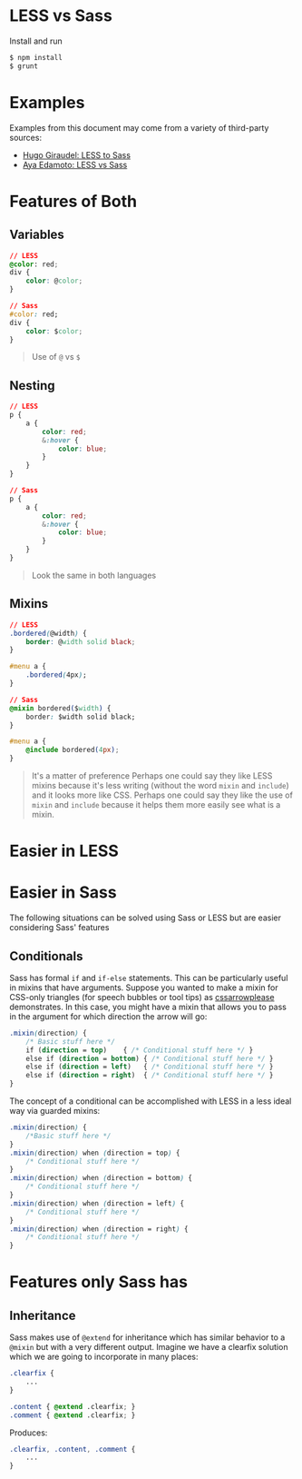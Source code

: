 # LESS vs Sass

Install and run
```sh
$ npm install
$ grunt
```

# Examples

Examples from this document may come from a variety of third-party sources:

- [Hugo Giraudel: LESS to Sass](http://hugogiraudel.com/2012/11/13/less-to-sass/)
- [Aya Edamoto: LESS vs Sass](http://www.slideshare.net/awelcom/less-vs-sass-38038783)

# Features of Both

## Variables

```css
// LESS
@color: red;
div {
	color: @color;
}

// Sass
#color: red;
div {
	color: $color;
}
```
> Use of `@` vs `$`

## Nesting

```css
// LESS
p {
	a {
		color: red;
		&:hover {
			color: blue;
		}
	}
}

// Sass
p {
	a {
		color: red;
		&:hover {
			color: blue;
		}
	}
}
```
> Look the same in both languages

## Mixins

```css
// LESS
.bordered(@width) {
	border: @width solid black;
}

#menu a {
	.bordered(4px);
}

// Sass
@mixin bordered($width) {
	border: $width solid black;
}

#menu a {
	@include bordered(4px);
}
```
> It's a matter of preference Perhaps one could say they like LESS mixins because it's less writing (without the word `mixin` and `include`) and it looks more like CSS. Perhaps one could say they like the use of `mixin` and `include` because it helps them more easily see what is a mixin.


# Easier in LESS



# Easier in Sass

The following situations can be solved using Sass or LESS but are easier considering Sass' features

## Conditionals

Sass has formal `if` and `if-else` statements. This can be particularly useful in mixins that have arguments. Suppose you wanted to make a mixin for CSS-only triangles (for speech bubbles or tool tips) as [cssarrowplease](http://cssarrowplease.com/) demonstrates. In this case, you might have a mixin that allows you to pass in the argument for which direction the arrow will go:

```css
.mixin(direction) {
	/* Basic stuff here */
	if (direction = top)    { /* Conditional stuff here */ }
	else if (direction = bottom) { /* Conditional stuff here */ }
	else if (direction = left)   { /* Conditional stuff here */ }
	else if (direction = right)  { /* Conditional stuff here */ }
}
```

The concept of a conditional can be accomplished with LESS in a less ideal way via guarded mixins:

```css
.mixin(direction) {
	/*Basic stuff here */
}
.mixin(direction) when (direction = top) {
	/* Conditional stuff here */
}
.mixin(direction) when (direction = bottom) {
	/* Conditional stuff here */
}
.mixin(direction) when (direction = left) {
	/* Conditional stuff here */
}
.mixin(direction) when (direction = right) {
	/* Conditional stuff here */
}
```

# Features only Sass has

## Inheritance 

Sass makes use of `@extend` for inheritance which has similar behavior to a `@mixin` but with a very different output. Imagine we have a clearfix solution which we are going to incorporate in many places:


```css
.clearfix {
	...
}

.content { @extend .clearfix; }
.comment { @extend .clearfix; }
```

Produces:

```css
.clearfix, .content, .comment {
	...
}
```